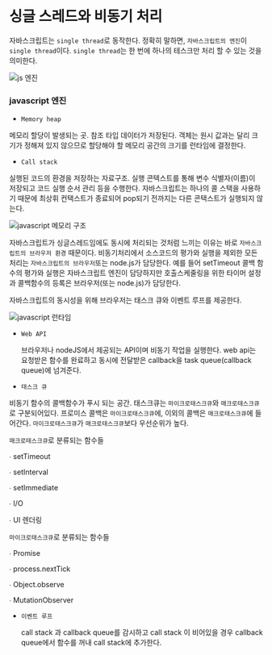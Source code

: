 # 싱글 스레드와 비동기 처리

자바스크립트는 `single thread`로 동작한다. 정확히 말하면, `자바스크립트의 엔진`이 `single thread`이다.
`single thread`는 한 번에 하나의 테스크만 처리 할 수 있는 것을 의미한다.

![js 엔진](https://velog.velcdn.com/images%2Feamon3481%2Fpost%2F9a805692-a04e-43da-93cf-81de3984cc37%2FJSEn.PNG)

### javascript 엔진

- `Memory heap`

메모리 할당이 발생되는 곳. 참조 타입 데이터가 저장된다. 객체는 원시 값과는 달리 크기가 정해져 있지 않으므로 할당해야 할 메모리 공간의 크기를 런타임에 결정한다.

- `Call stack`

실행된 코드의 환경을 저장하는 자료구조. 실행 콘텍스트를 통해 변수 식별자(이름)이 저장되고 코드 실행 순서 관리 등을 수행한다. 자바스크립트는 하나의 콜 스택을 사용하기 때문에 최상휘 컨택스트가 종료되어 pop되기 전까지는 다른 콘택스트가 실행되지 않는다.

![javascript 메모리 구조](https://img1.daumcdn.net/thumb/R1280x0/?scode=mtistory2&fname=https%3A%2F%2Fblog.kakaocdn.net%2Fdn%2FwyILC%2Fbtrdon3nQV9%2FyWgZ1qDmEZDwzINEm5dkf1%2Fimg.png)

자바스크립트가 싱글스레드임에도 동시에 처리되는 것처럼 느끼는 이유는 바로 `자바스크립트의 브라우저 환경` 때문이다.
비동기처리에서 소스코드의 평가와 실행을 제외한 모든 처리는 `자바스크립트의 브라우저`또는 node.js가 담당한다.
예를 들어 setTimeout 콜백 함수의 평가와 실행은 자바스크립트 엔진이 담당하지만 호출스케줄링을 위한 타이머 설정과 콜백함수의 등록은 브라우저(또는 node.js)가 담당한다.

자바스크립트의 동시성을 위해 브라우저는 태스크 큐와 이벤트 루프를 제공한다.

![javascript 런타임](https://media.vlpt.us/images/choijw1116/post/0bf9064d-f4be-4134-912e-8832b80a3b7b/javascript_runtime.png)

- `Web API`

  브라우저나 nodeJS에서 제공되는 API이며 비동기 작업을 실행한다. web api는 요청받은 함수를 완료하고 동시에 전달받은 callback을 task queue(callback queue)에 넘겨준다.

- `태스크 큐`

비동기 함수의 콜백함수가 푸시 되는 공간. 태스크큐는 `마이크로태스크큐`와 `매크로태스크큐`로 구분되어있다. 프로미스 콜백은 `마이크로태스크큐`에, 이외의 콜백은 `매크로태스크큐`에 들어간다. `마이크로태스크큐`가 `매크로태스크큐`보다 우선순위가 높다.

`매크로태스크큐`로 분류되는 함수들

∙ setTimeout

∙ setInterval

∙ setImmediate

∙ I/O

∙ UI 렌더링

`마이크로태스크큐`로 분류되는 함수들

∙ Promise

∙ process.nextTick

∙ Object.observe

∙ MutationObserver

- `이벤트 루프`

  call stack 과 callback queue를 감시하고 call stack 이 비어있을 경우 callback queue에서 함수를 꺼내 call stack에 추가한다.
